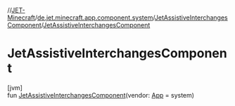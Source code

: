 //[JET-Minecraft](../../../index.md)/[de.jet.minecraft.app.component.system](../index.md)/[JetAssistiveInterchangesComponent](index.md)/[JetAssistiveInterchangesComponent](-jet-assistive-interchanges-component.md)

# JetAssistiveInterchangesComponent

[jvm]\
fun [JetAssistiveInterchangesComponent](-jet-assistive-interchanges-component.md)(vendor: [App](../../de.jet.minecraft.structure.app/-app/index.md) = system)

